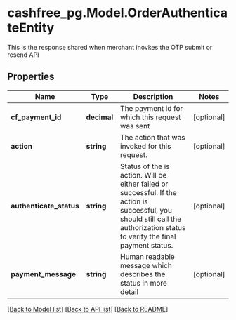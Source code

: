 # cashfree_pg.Model.OrderAuthenticateEntity
This is the response shared when merchant inovkes the OTP submit or resend API

## Properties

Name | Type | Description | Notes
------------ | ------------- | ------------- | -------------
**cf_payment_id** | **decimal** | The payment id for which this request was sent | [optional] 
**action** | **string** | The action that was invoked for this request. | [optional] 
**authenticate_status** | **string** | Status of the is action. Will be either failed or successful. If the action is successful, you should still call the authorization status to verify the final payment status. | [optional] 
**payment_message** | **string** | Human readable message which describes the status in more detail | [optional] 

[[Back to Model list]](../README.md#documentation-for-models) [[Back to API list]](../README.md#documentation-for-api-endpoints) [[Back to README]](../README.md)

